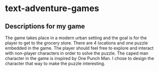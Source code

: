 # text-adventure-games

## Descriptions for my game
The game takes place in a modern urban setting and the goal is for the player to get to the grocery store. There are 4 locations and one puzzle embedded in the game.
The player should feel free to explore and interact with non-player characters in order to solve the puzzle.
The caped man character in the game is inspired by One Punch Man. I chose to design the character that way to make the puzzle interesting.
